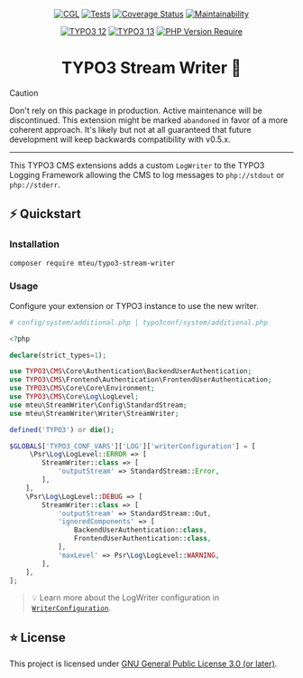 <div align="center">

[![CGL](https://github.com/mteu/typo3-stream-writer/actions/workflows/cgl.yaml/badge.svg)](https://github.com/mteu/typo3-stream-writer/actions/workflows/cgl.yaml)
[![Tests](https://github.com/mteu/typo3-stream-writer/actions/workflows/tests.yaml/badge.svg?branch=main)](https://github.com/mteu/typo3-stream-writer/actions/workflows/tests.yaml)
[![Coverage Status](https://coveralls.io/repos/github/mteu/typo3-stream-writer/badge.svg?branch=main)](https://coveralls.io/github/mteu/typo3-stream-writer?branch=main)
[![Maintainability](https://api.codeclimate.com/v1/badges/edd606b0c4de053a2762/maintainability)](https://codeclimate.com/github/mteu/typo3-stream-writer/maintainability)

[![TYPO3 12](https://img.shields.io/badge/TYPO3-12-orange.svg)](https://get.typo3.org/version/12)
[![TYPO3 13](https://img.shields.io/badge/TYPO3-13-orange.svg)](https://get.typo3.org/version/13)
[![PHP Version Require](https://poser.pugx.org/mteu/typo3-stream-writer/require/php)](https://packagist.org/packages/mteu/typo3-stream-writer)
# TYPO3 Stream Writer 🍿
</div>

> [!CAUTION]
> Don't rely on this package in production. Active maintenance will be discontinued.
> This extension might be marked `abandoned` in favor of a more coherent approach. It's likely but not at all
> guaranteed that future development will keep backwards compatibility with v0.5.x.
<hr />

This TYPO3 CMS extensions adds a custom `LogWriter` to the TYPO3 Logging Framework allowing the CMS to log messages to
`php://stdout` or `php://stderr`.

## ⚡️ Quickstart

### Installation
```bash
composer require mteu/typo3-stream-writer
```

### Usage
Configure your extension or TYPO3 instance to use the new writer.

```php
# config/system/additional.php | typo3conf/system/additional.php

<?php

declare(strict_types=1);

use TYPO3\CMS\Core\Authentication\BackendUserAuthentication;
use TYPO3\CMS\Frontend\Authentication\FrontendUserAuthentication;
use TYPO3\CMS\Core\Core\Environment;
use TYPO3\CMS\Core\Log\LogLevel;
use mteu\StreamWriter\Config\StandardStream;
use mteu\StreamWriter\Writer\StreamWriter;

defined('TYPO3') or die();

$GLOBALS['TYPO3_CONF_VARS']['LOG']['writerConfiguration'] = [
     \Psr\Log\LogLevel::ERROR => [
        StreamWriter::class => [
            'outputStream' => StandardStream::Error,
        ],
    ],
    \Psr\Log\LogLevel::DEBUG => [
        StreamWriter::class => [
            'outputStream' => StandardStream::Out,
            'ignoredComponents' => [
                BackendUserAuthentication::class,
                FrontendUserAuthentication::class,
            ],
            'maxLevel' => Psr\Log\LogLevel::WARNING,
        ],
    ],
];
```
> 💡 Learn more about the LogWriter configuration in [`WriterConfiguration`](Documentation/writer-configuration.md).

## ⭐ License
This project is licensed under [GNU General Public License 3.0 (or later)](LICENSE).

